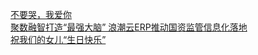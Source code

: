   
[不要哭，我爱你](http://www.dianyue.me/archives/712/3zwg7uhxqtab6dv7/)  
[聚数融智打造“最强大脑” 浪潮云ERP推动国资监管信息化落地](http://www.dianyue.me/archives/903/8hnfueioxdq495a2/)  
[祝我们的女儿“生日快乐”](http://www.dianyue.me/archives/744/c2m8w7yd6o9gqjzz/)